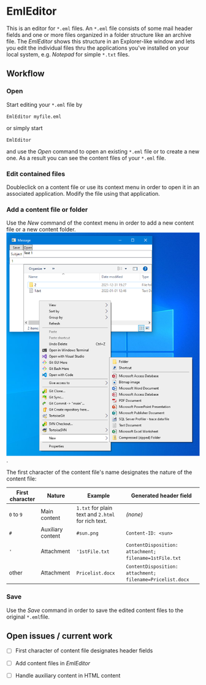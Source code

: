 ﻿# EmlEditor

This is an editor for `*.eml` files. An `*.eml` file consists of some mail header fields and one or more files organized in a folder structure like an archive file. The *EmlEditor* shows this structure in an Explorer-like window and lets you edit the individual files thru the applications you've installed on your local system, e.g. *Notepad* for simple `*.txt` files.

## Workflow

### Open
 Start editing your `*.eml` file by

 ```
 EmlEditor myfile.eml
 ```

 or simply start

 ```
 EmlEditor
 ```

 and use the *Open* command to open an existing `*.eml` file or to create a new one. As a result you can see the content files of your `*.eml` file.

 ### Edit contained files
 Doubleclick on a content file or use its context menu in order to open it in an associated application. Modify the file using that application.

 ### Add a content file or folder
 Use the *New* command of the context menu in order to add a new content file or a new content folder.
![Add Content](../Documentation/Img/AddContent.png).

The first character of the content file's name designates the nature of the content file:

| First character | Nature            | Example                                            | Generated header field                                       |
| --------------- | ----------------- | -------------------------------------------------- | ------------------------------------------------------------ |
| `0` to `9`      | Main content      | `1.txt` for plain text and `2.html` for rich text. | *(none)*                                                     |
| `#`             | Auxiliary content | `#sun.png`                                         | `Content-ID: <sun>`                                          |
| `'`             | Attachment        | `'1stFile.txt`                                     | `ContentDisposition:	attachment; filename=1stFile.txt`    |
| other           | Attachment        | `Pricelist.docx`                                   | `ContentDisposition:	attachment; filename=Pricelist.docx` |

### Save
Use the *Save* command in order to save the edited content files to the original `*.eml`file.

## Open issues / current work

- [ ] First character of content file designates header fields
- [ ] Add content files in *EmlEditor*
- [ ] Handle auxiliary content in HTML content

